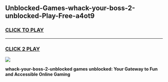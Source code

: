 
## Unblocked-Games-whack-your-boss-2-unblocked-Play-Free-a4ot9
<h3>
<a href="https://premium76.site?title=whack-your-boss-2-unblocked&ref=23A">CLICK TO PLAY</a></h3>
<hr>

<h3>
<a href="https://premium76.site?title=whack-your-boss-2-unblocked&ref=23A">CLICK 2 PLAY</a>
  
</h3>

<a href="https://premium76.site?title=whack-your-boss-2-unblocked&ref=23A"><img src="https://clearcache.store/games.png"></a>


**whack-your-boss-2-unblocked games unblocked: Your Gateway to Fun and Accessible Online Gaming**
